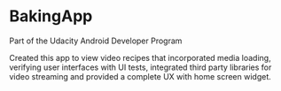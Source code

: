 # BakingApp

Part of the Udacity Android Developer Program

Created this app to view video recipes that incorporated media loading, verifying user interfaces with UI tests, integrated third party libraries for video streaming and provided a complete UX with home screen widget.
